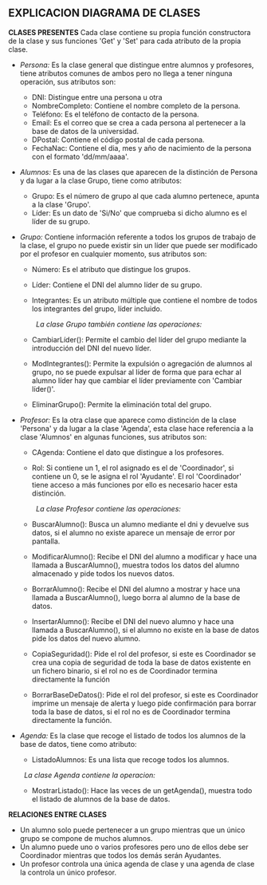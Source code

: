 **EXPLICACION DIAGRAMA DE CLASES**
---
**CLASES PRESENTES**
Cada clase contiene su propia función constructora de la clase y sus funciones
'Get' y 'Set' para cada atributo de la propia clase.

- *Persona:* Es la clase general que distingue entre alumnos y profesores, tiene
  atributos comunes de ambos pero no llega a tener ninguna operación, sus
  atributos son:
  - DNI: Distingue entre una persona u otra
  - NombreCompleto: Contiene el nombre completo de la persona.
  - Teléfono: Es el teléfono de contacto de la persona.
  - Email: Es el correo que se crea a cada persona al pertenecer a
    la base de datos de la universidad.
  - DPostal: Contiene el código postal de cada persona.
  - FechaNac: Contiene el dia, mes y año de nacimiento de la persona
    con el formato 'dd/mm/aaaa'.

- *Alumnos:* Es una de las clases que aparecen de la distinción de Persona y da
  lugar a la clase Grupo, tiene como atributos:
  - Grupo: Es el número de grupo al que cada alumno pertenece, apunta a la clase
    'Grupo'.
  - Líder: Es un dato de 'Si/No' que comprueba si dicho alumno es el líder de su
    grupo.

- *Grupo:* Contiene información referente a todos los grupos de trabajo de la clase,
  el grupo no puede existir sin un líder que puede ser modificado por el profesor
  en cualquier momento, sus atributos son:
  - Número: Es el atributo que distingue los grupos.
  - Líder: Contiene el DNI del alumno líder de su grupo.
  - Integrantes: Es un atributo múltiple que contiene el nombre de todos
    los integrantes del grupo, líder incluido.

    &nbsp;
  *La clase Grupo también contiene las operaciones:*
  - CambiarLíder(): Permite el cambio del líder del grupo mediante la introducción
    del DNI del nuevo líder.
  - ModIntegrantes(): Permite la expulsión o agregación de alumnos al grupo,
    no se puede expulsar al líder de forma que para echar al alumno líder hay que
    cambiar el líder previamente con 'Cambiar líder()'.
  - EliminarGrupo(): Permite la eliminación total del grupo.

- *Profesor:* Es la otra clase que aparece como distinción de la clase 'Persona'
  y da lugar a la clase 'Agenda', esta clase hace referencia a la clase 'Alumnos'
  en algunas funciones, sus atributos son:
  - CAgenda: Contiene el dato que distingue a los profesores.
  - Rol: Si contiene un 1, el rol asignado es el de 'Coordinador', si contiene
    un 0, se le asigna el rol 'Ayudante'. El rol 'Coordinador' tiene acceso a
    más funciones por ello es necesario hacer esta distinción.

    &nbsp;
  *La clase Profesor contiene las operaciones:*
  - BuscarAlumno(): Busca un alumno mediante el dni y devuelve sus datos, si
    el alumno no existe aparece un mensaje de error por pantalla.
  - ModificarAlumno(): Recibe el DNI del alumno a modificar y hace una llamada
    a BuscarAlumno(), muestra todos los datos del alumno almacenado y pide
    todos los nuevos datos.
  - BorrarAlumno(): Recibe el DNI del alumno a mostrar y hace una llamada a
    BuscarAlumno(), luego borra al alumno de la base de datos.
  - InsertarAlumno(): Recibe el DNI del nuevo alumno y hace una llamada a
    BuscarAlumno(), si el alumno no existe en la base de datos pide los datos
    del nuevo alumno.
  - CopiaSeguridad(): Pide el rol del profesor, si este es Coordinador se crea
    una copia de seguridad de toda la base de datos existente en un fichero
    binario, si el rol no es de Coordinador termina directamente la función
  - BorrarBaseDeDatos(): Pide el rol del profesor, si este es Coordinador imprime
    un mensaje de alerta y luego pide confirmación para borrar toda la base de
    datos, si el rol no es de Coordinador termina directamente la función.

- *Agenda:* Es la clase que recoge el listado de todos los alumnos de la base de
  datos, tiene como atributo:
  - ListadoAlumnos: Es una lista que recoge todos los alumnos.

  &nbsp;
  *La clase Agenda contiene la operacion:*
  - MostrarListado(): Hace las veces de un getAgenda(), muestra todo el listado
    de alumnos de la base de datos.

**RELACIONES ENTRE CLASES**
- Un alumno solo puede pertenecer a un grupo mientras que un único grupo se
  compone de muchos alumnos.
- Un alumno puede uno o varios profesores pero uno de ellos debe ser Coordinador
  mientras que todos los demás serán Ayudantes.
- Un profesor controla una única agenda de clase y una agenda de clase la
  controla un único profesor.
